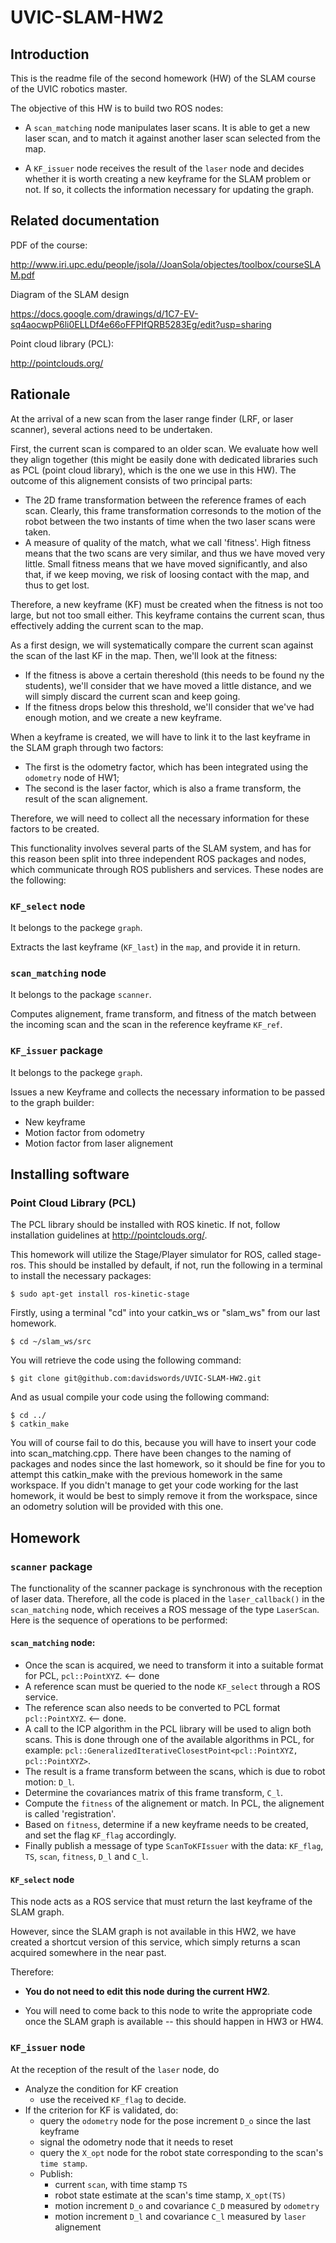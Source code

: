 # UVIC-SLAM-HW2

## Introduction

This is the readme file of the second homework (HW) of the SLAM course of the UVIC robotics master.

The objective of this HW is to build two ROS nodes:

  - A `scan_matching` node manipulates laser scans. It is able to get a new laser scan, and to match it against another laser scan selected from the map.
  
  - A `KF_issuer` node receives the result of the `laser` node and decides whether it is worth creating a new keyframe for the SLAM problem or not. If so, it collects the information necessary for updating the graph.

## Related documentation

PDF of the course:

http://www.iri.upc.edu/people/jsola//JoanSola/objectes/toolbox/courseSLAM.pdf

Diagram of the SLAM design

https://docs.google.com/drawings/d/1C7-EV-sq4aocwpP6li0ELLDf4e66oFFPIfQRB5283Eg/edit?usp=sharing

Point cloud library (PCL):

http://pointclouds.org/

## Rationale

At the arrival of a new scan from the laser range finder (LRF, or laser scanner), several actions need to be undertaken. 

First, the current scan is compared to an older scan. We evaluate how well they align together (this might be easily done with dedicated libraries such as PCL (point cloud library), which is the one we use in this HW). The outcome of this alignement consists of two principal parts:

  - The 2D frame transformation between the reference frames of each scan. Clearly, this frame transformation corresonds to the motion of the robot between the two instants of time when the two laser scans were taken.
  - A measure of quality of the match, what we call 'fitness'. High fitness means that the two scans are very similar, and thus we have moved very little. Small fitness means that we have moved significantly, and also that, if we keep moving, we risk of loosing contact with the map, and thus to get lost. 
  
Therefore, a new keyframe (KF) must be created when the fitness is not too large, but not too small either. This keyframe contains the current scan, thus effectively adding the current scan to the map.

As a first design, we will systematically compare the current scan against the scan of the last KF in the map. Then, we'll look at the fitness:
  - If the fitness is above a certain thereshold (this needs to be found ny the students), we'll consider that we have moved a little distance, and we will simply discard the current scan and keep going.
  - If the fitness drops below this threshold, we'll consider that we've had enough motion, and we create a new keyframe.
  
When a keyframe is created, we will have to link it to the last keyframe in the SLAM graph through two factors: 
  - The first is the odometry factor, which has been integrated using the `odometry` node of HW1;
  - The second is the laser factor, which is also a frame transform, the result of the scan alignement.
  
Therefore, we will need to collect all the necessary information for these factors to be created. 
  
This functionality involves several parts of the SLAM system, and has for this reason been split into three independent ROS packages and nodes, which communicate through ROS publishers and services. These nodes are the following:

### `KF_select` node
It belongs to the packege `graph`.

Extracts the last keyframe (`KF_last`) in the `map`, and provide it in return.

### `scan_matching` node
It belongs to the package `scanner`.

Computes alignement, frame transform, and fitness of the match between the incoming scan and the scan in the reference keyframe `KF_ref`.  

### `KF_issuer` package
It belongs to the packege `graph`.

Issues a new Keyframe and collects the necessary information to be passed to the graph builder:
  - New keyframe
  - Motion factor from odometry
  - Motion factor from laser alignement

## Installing software

### Point Cloud Library (PCL) 

The PCL library should be installed with ROS kinetic. If not, follow installation guidelines at http://pointclouds.org/.

This homework will utilize the Stage/Player simulator for ROS, called stage-ros. This should be installed by default, if not, run the following in a terminal to install the necessary packages:

```
$ sudo apt-get install ros-kinetic-stage
```
Firstly, using a terminal "cd" into your catkin_ws or "slam_ws" from our last homework.
```
$ cd ~/slam_ws/src
```
You will retrieve the code using the following command:
```
$ git clone git@github.com:davidswords/UVIC-SLAM-HW2.git
```
And as usual compile your code using the following command:
```
$ cd ../
$ catkin_make
```
You will of course fail to do this, because you will have to insert your code into scan_matching.cpp. There have been changes to the naming of packages and nodes since the last homework, so it should be fine for you to attempt this catkin_make with the previous homework in the same workspace. If you didn't manage to get your code working for the last homework, it would be best to simply remove it from the workspace, since an odometry solution will be provided with this one.

## Homework

### `scanner` package

The functionality of the scanner package is synchronous with the reception of laser data. Therefore, all the code is placed in the `laser_callback()` in the `scan_matching` node, which receives a ROS message of the type `LaserScan`. Here is the sequence of operations to be performed:

#### `scan_matching` node:

  - Once the scan is acquired, we need to transform it into a suitable format for PCL, `pcl::PointXYZ`. <-- done
  - A reference scan must be queried to the node `KF_select` through a ROS service. 
  - The reference scan also needs to be converted to PCL format `pcl::PointXYZ`. <-- done.
  - A call to the ICP algorithm in the PCL library will be used to align both scans. This is done through one of the available algorithms in PCL, for example: `pcl::GeneralizedIterativeClosestPoint<pcl::PointXYZ, pcl::PointXYZ>`.
  - The result is a frame transform between the scans, which is due to robot motion: `D_l`. 
  - Determine the covariances matrix of this frame transform, `C_l`.
  - Compute the `fitness` of the alignement or match. In PCL, the alignement is called 'registration'.
  - Based on `fitness`, determine if a new keyframe needs to be created, and set the flag `KF_flag` accordingly.
  - Finally publish a message of type `ScanToKFIssuer` with the data: `KF_flag`, `TS`, `scan`, `fitness`, `D_l` and `C_l`.
  
#### `KF_select` node

This node acts as a ROS service that must return the last keyframe of the SLAM graph.
  
However, since the SLAM graph is not available in this HW2, we have created a shortcut version of this service, which simply returns a scan acquired somewhere in the near past.
  
Therefore:

  - **You do not need to edit this node during the current HW2**.
  
  - You will need to come back to this node to write the appropriate code once the SLAM graph is available -- this should happen in HW3 or HW4.


### `KF_issuer` node

At the reception of the result of the `laser` node, do

  - Analyze the condition for KF creation
    - use the received `KF_flag` to decide.
  - If the criterion for KF is validated, do:
    - query the `odometry` node for the pose increment `D_o` since the last keyframe
    - signal the odometry node that it needs to reset
    - query the `X_opt` node for the robot state corresponding to the scan's `time stamp`.
    - Publish:
      - current `scan`, with time stamp `TS`
      - robot state estimate at the scan's time stamp, `X_opt(TS)`
      - motion increment `D_o` and covariance `C_D` measured by `odometry`
      - motion increment `D_l` and covariance `C_l` measured by `laser` alignement


